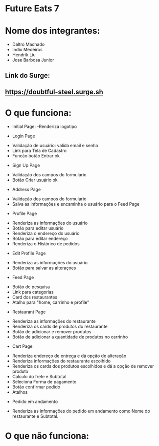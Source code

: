 # Future Eats 7

# Nome dos integrantes: 
- Daltro Machado
- Indio Medeiros
- Hendrik Liu
- Jose Barbosa Junior

## Link do Surge: 

<https://doubtful-steel.surge.sh>
---

# O que funciona:
* Initial Page:
-Renderiza logotipo

* Login Page
- Validação de usuário: valida email e senha
- Link para Tela de Cadastro
- Funcão botão Entrar ok

* Sign Up Page
- Validação dos campos do formulário
- Botão Criar usuário ok

* Address Page
- Validação dos campos do formulário
- Salva as informações e encaminha o usuário para o Feed Page

* Profile Page
- Renderiza as informações do usuário
- Botão para editar usuário
- Renderiza o endereço do usuário
- Botão para editar endereço
- Renderiza o Histórico de pedidos

* Edit Profile Page
- Renderiza as informações do usuário
- Botão para salvar as alteraçoes

* Feed Page
- Botão de pesquisa
- Link para categorias 
- Card dos restaurantes
- Atalho para "home, carrinho e profile"

* Restaurant Page 
- Renderiza as informações do restaurante
- Renderiza os cards de produtos do restaurante
- Botão de adicionar e remover produtos
- Botão de adicionar a quantidade de produtos no carrinho

* Cart Page
- Renderiza endereço de entrega e dá opção de alteração
- Renderiza informações do restaurante escolhido
- Renderiza os cards dos  produtos escolhidos e dá a opção de remover produto 
- Calculo do frete e Subtotal
- Seleciona Forma de pagamento
- Botão confirmar pedido
- Atalhos

* Pedido em andamento
- Renderiza as informações do pedido em andamento como Nome do restaurante e Subtotal.

# O que não funciona: 
